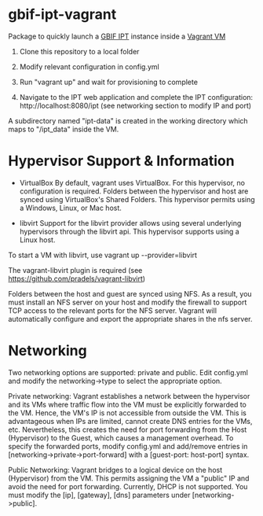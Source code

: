 gbif-ipt-vagrant
================

Package to quickly launch a [GBIF IPT](http://www.gbif.org/ipt) instance inside a [Vagrant VM](https://www.vagrantup.com/)

1) Clone this repository to a local folder

2) Modify relevant configuration in config.yml

3) Run "vagrant up" and wait for provisioning to complete

4) Navigate to the IPT web application and complete the IPT configuration: http://localhost:8080/ipt (see networking section to modify IP and port)

A subdirectory named "ipt-data" is created in the working directory which maps to "/ipt_data" inside the VM.

Hypervisor Support & Information
================================

* VirtualBox
By default, vagrant uses VirtualBox.  For this hypervisor, no configuration is required.  Folders between the hypervisor and host are synced using VirtualBox's Shared Folders.  This hypervisor permits using a Windows, Linux, or Mac host.

* libvirt
Support for the libvirt provider allows using several underlying hypervisors through the libvirt api. This hypervisor supports using a Linux host.

To start a VM with libvirt, use
  vagrant up --provider=libvirt

The vagrant-libvirt plugin is required (see https://github.com/pradels/vagrant-libvirt)

Folders between the host and guest are synced using NFS.  As a result, you must install an NFS server on your host and modify the firewall to support TCP access to the relevant ports for the NFS server.  Vagrant will automatically configure and export the appropriate shares in the nfs server.


Networking
==========

Two networking options are supported: private and public.  Edit config.yml and modify the networking->type to select the appropriate option.

Private networking:
Vagrant establishes a network between the hypervisor and its VMs where traffic flow into the VM must be explicitly forwarded to the VM.  Hence, the VM's IP is not accessible from outside the VM.  This is advantageous when IPs are limited, cannot create DNS entries for the VMs, etc.  Nevertheless, this creates the need for port forwarding from the Host (Hypervisor) to the Guest, which causes a management overhead.  To specify the forwarded ports, modify config.yml and add/remove entries in [networking->private->port-forward] with a [guest-port: host-port] syntax.

Public Networking:
Vagrant bridges to a logical device on the host (Hypervisor) from the VM.  This permits assigning the VM a "public" IP and avoid the need for port forwarding.  Currently, DHCP is not supported.  You must modify the [ip], [gateway], [dns] parameters under [networking->public].
